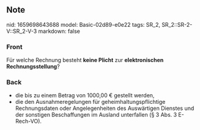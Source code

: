 ## Note
nid: 1659698643688
model: Basic-02d89-e0e22
tags: SR_2, SR_2::SR-2-V::SR_2-V-3
markdown: false

### Front
Für welche Rechnung besteht <b>keine Plicht</b> zur
<b>elektronischen Rechnungsstellung</b>?

### Back
<ul>
  <li>die bis zu einem Betrag von 1000,00 € gestellt werden,
  <li>die den Ausnahmeregelungen für geheimhaltungspflichtige
  Rechnungsdaten oder Angelegenheiten des Auswärtigen Dienstes und
  der sonstigen Beschaffungen im Ausland unterfallen (§ 3 Abs. 3
  E-Rech-VO).
</ul>
